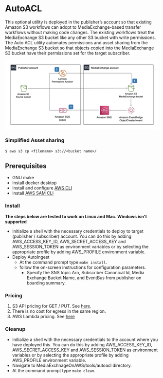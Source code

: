 # AutoACL

This optional utility is deployed in the publisher’s account so that existing Amazon S3 workflows can adopt to MediaExchange-based transfer workflows without making code changes. The existing workflows treat the MediaExchange S3 bucket like any other S3 bucket with write permissions. The Auto ACL utility automates permissions and asset sharing from the MediaExchange S3 bucket so that objects copied into the MediaExchange S3 bucket have their permissions set for the target subscriber.

![Architecture](images/autoacl.jpeg)


### Simplified Asset sharing

```
$ aws s3 cp <filename> s3://<bucket name>/
```

## Prerequisites
* GNU make
* Install docker desktop
* Install and configure [AWS CLI](https://docs.aws.amazon.com/cli/latest/userguide/cli-chap-install.html)
* Install [AWS SAM CLI](https://docs.aws.amazon.com/serverless-application-model/latest/developerguide/serverless-sam-cli-install.html)


### Install

**The steps below are tested to work on Linux and Mac. Windows isn't supported** 

* Initialize a shell with the necessary credentials to deploy to target (publisher / subscriber) account. You can do this by adding AWS_ACCESS_KEY_ID, AWS_SECRET_ACCESS_KEY and AWS_SESSION_TOKEN as environment variables or by selecting the appropriate profile by adding AWS_PROFILE environment variable.
* Deploy AutoIngest
  * At the command prompt type `make install`.
  * follow the on-screen instructions for configuration parameters.
    * Specify the SNS topic Arn, Subscriber Canonical Id, Media Exchange Bucket Name, and EventBus from publisher on boarding summary.


### Pricing

1. S3 API pricing for GET / PUT. See [here](https://aws.amazon.com/s3/pricing/).
1. There is no cost for egress in the same region.
1. AWS Lambda pricing. See [here](https://aws.amazon.com/lambda/pricing/)

### Cleanup

* Initialize a shell with the necessary credentials to the account where you have deployed this. You can do this by adding AWS_ACCESS_KEY_ID, AWS_SECRET_ACCESS_KEY and AWS_SESSION_TOKEN as environment variables or by selecting the appropriate profile by adding AWS_PROFILE environment variable.
* Navigate to MediaExchnageOnAWS/tools/autoacl directory.
* At the command prompt type `make clean`.
